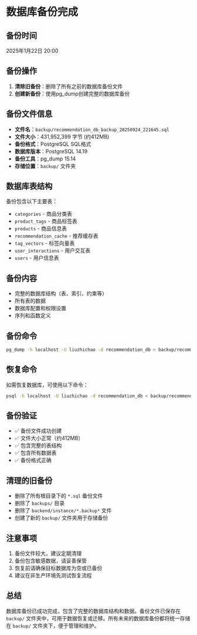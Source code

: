 # 数据库备份完成

## 备份时间
2025年1月22日 20:00

## 备份操作
1. **清除旧备份**：删除了所有之前的数据库备份文件
2. **创建新备份**：使用pg_dump创建完整的数据库备份

## 备份文件信息
- **文件名**：`backup/recommendation_db_backup_20250924_221645.sql`
- **文件大小**：431,952,399 字节 (约412MB)
- **备份格式**：PostgreSQL SQL格式
- **数据库版本**：PostgreSQL 14.19
- **备份工具**：pg_dump 15.14
- **存储位置**：`backup/` 文件夹

## 数据库表结构
备份包含以下主要表：
- `categories` - 商品分类表
- `product_tags` - 商品标签表
- `products` - 商品信息表
- `recommendation_cache` - 推荐缓存表
- `tag_vectors` - 标签向量表
- `user_interactions` - 用户交互表
- `users` - 用户信息表

## 备份内容
- 完整的数据库结构（表、索引、约束等）
- 所有表的数据
- 数据库配置和权限设置
- 序列和函数定义

## 备份命令
```bash
pg_dump -h localhost -U liuzhichao -d recommendation_db > backup/recommendation_db_backup_20250924_221645.sql
```

## 恢复命令
如需恢复数据库，可使用以下命令：
```bash
psql -h localhost -U liuzhichao -d recommendation_db < backup/recommendation_db_backup_20250924_221645.sql
```

## 备份验证
- ✅ 备份文件成功创建
- ✅ 文件大小正常（约412MB）
- ✅ 包含完整的表结构
- ✅ 包含所有数据表
- ✅ 备份格式正确

## 清理的旧备份
- 删除了所有根目录下的 `*.sql` 备份文件
- 删除了 `backups/` 目录
- 删除了 `backend/instance/*.backup*` 文件
- 创建了新的 `backup/` 文件夹用于存储备份

## 注意事项
1. 备份文件较大，建议定期清理
2. 备份包含敏感数据，请妥善保管
3. 恢复前请确保目标数据库为空或已备份
4. 建议在非生产环境先测试恢复流程

## 总结
数据库备份已成功完成，包含了完整的数据库结构和数据。备份文件已保存在 `backup/` 文件夹中，可用于数据恢复或迁移。所有未来的数据库备份都将统一存储在 `backup/` 文件夹下，便于管理和维护。
